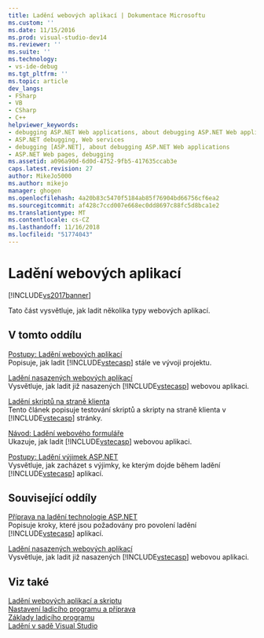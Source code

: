```yaml
---
title: Ladění webových aplikací | Dokumentace Microsoftu
ms.custom: ''
ms.date: 11/15/2016
ms.prod: visual-studio-dev14
ms.reviewer: ''
ms.suite: ''
ms.technology:
- vs-ide-debug
ms.tgt_pltfrm: ''
ms.topic: article
dev_langs:
- FSharp
- VB
- CSharp
- C++
helpviewer_keywords:
- debugging ASP.NET Web applications, about debugging ASP.NET Web applications
- ASP.NET debugging, Web services
- debugging [ASP.NET], about debugging ASP.NET Web applications
- ASP.NET Web pages, debugging
ms.assetid: a096a90d-6d0d-4752-9fb5-417635ccab3e
caps.latest.revision: 27
author: MikeJo5000
ms.author: mikejo
manager: ghogen
ms.openlocfilehash: 4a20b83c5470f5184ab85f76904bd66756cf6ea2
ms.sourcegitcommit: af428c7ccd007e668ec0dd8697c88fc5d8bca1e2
ms.translationtype: MT
ms.contentlocale: cs-CZ
ms.lasthandoff: 11/16/2018
ms.locfileid: "51774043"
---
```

# <a name="debugging-web-applications"></a>Ladění webových aplikací
[!INCLUDE[vs2017banner](../includes/vs2017banner.md)]

Tato část vysvětluje, jak ladit několika typy webových aplikací.  
  
## <a name="in-this-section"></a>V tomto oddílu  
 [Postupy: Ladění webových aplikací](../debugger/how-to-debug-web-applications.md)  
 Popisuje, jak ladit [!INCLUDE[vstecasp](../includes/vstecasp-md.md)] stále ve vývoji projektu.  
  
 [Ladění nasazených webových aplikací](../debugger/debugging-deployed-web-applications.md)  
 Vysvětluje, jak ladit již nasazených [!INCLUDE[vstecasp](../includes/vstecasp-md.md)] webovou aplikaci.  
  
 [Ladění skriptů na straně klienta](../debugger/client-side-script-debugging.md)  
 Tento článek popisuje testování skriptů a skripty na straně klienta v [!INCLUDE[vstecasp](../includes/vstecasp-md.md)] stránky.  
  
 [Návod: Ladění webového formuláře](../debugger/walkthrough-debugging-a-web-form.md)  
 Ukazuje, jak ladit [!INCLUDE[vstecasp](../includes/vstecasp-md.md)] webovou aplikaci.  
  
 [Postupy: Ladění výjimek ASP.NET](../debugger/how-to-debug-aspnet-exceptions.md)  
 Vysvětluje, jak zacházet s výjimky, ke kterým dojde během ladění [!INCLUDE[vstecasp](../includes/vstecasp-md.md)] aplikací.  
  
## <a name="related-sections"></a>Související oddíly  
 [Příprava na ladění technologie ASP.NET](../debugger/preparing-to-debug-aspnet.md)  
 Popisuje kroky, které jsou požadovány pro povolení ladění [!INCLUDE[vstecasp](../includes/vstecasp-md.md)] aplikací.  
  
 [Ladění nasazených webových aplikací](../debugger/debugging-deployed-web-applications.md)  
 Vysvětluje, jak ladit již nasazených [!INCLUDE[vstecasp](../includes/vstecasp-md.md)] webovou aplikaci.  
  
## <a name="see-also"></a>Viz také  
 [Ladění webových aplikací a skriptu](../debugger/debugging-web-applications-and-script.md)   
 [Nastavení ladicího programu a příprava](../debugger/debugger-settings-and-preparation.md)   
 [Základy ladicího programu](../debugger/debugger-basics.md)   
 [Ladění v sadě Visual Studio](../debugger/debugging-in-visual-studio.md)



